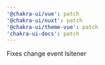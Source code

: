 ```yaml
---
'@chakra-ui/vue': patch
'@chakra-ui/nuxt': patch
'@chakra-ui/theme-vue': patch
'chakra-ui-docs': patch
---
```


Fixes change event lsitener
